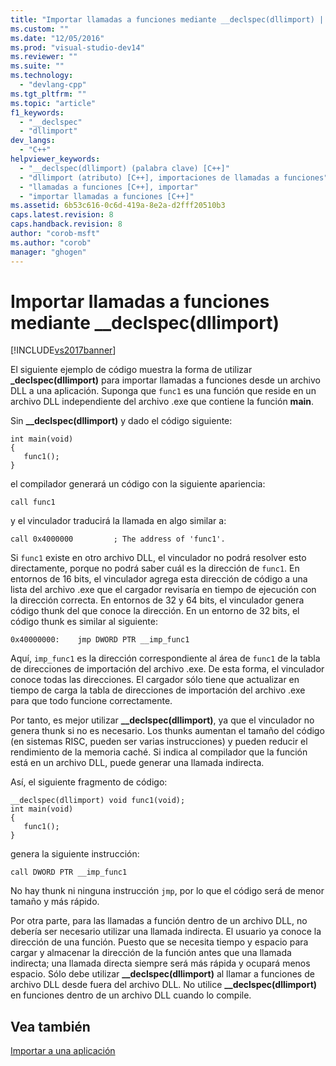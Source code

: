 ```yaml
---
title: "Importar llamadas a funciones mediante __declspec(dllimport) | Microsoft Docs"
ms.custom: ""
ms.date: "12/05/2016"
ms.prod: "visual-studio-dev14"
ms.reviewer: ""
ms.suite: ""
ms.technology: 
  - "devlang-cpp"
ms.tgt_pltfrm: ""
ms.topic: "article"
f1_keywords: 
  - "__declspec"
  - "dllimport"
dev_langs: 
  - "C++"
helpviewer_keywords: 
  - "__declspec(dllimport) (palabra clave) [C++]"
  - "dllimport (atributo) [C++], importaciones de llamadas a funciones"
  - "llamadas a funciones [C++], importar"
  - "importar llamadas a funciones [C++]"
ms.assetid: 6b53c616-0c6d-419a-8e2a-d2fff20510b3
caps.latest.revision: 8
caps.handback.revision: 8
author: "corob-msft"
ms.author: "corob"
manager: "ghogen"
---
```

# Importar llamadas a funciones mediante __declspec(dllimport)
[!INCLUDE[vs2017banner](../assembler/inline/includes/vs2017banner.md)]

El siguiente ejemplo de código muestra la forma de utilizar **\_declspec\(dllimport\)** para importar llamadas a funciones desde un archivo DLL a una aplicación.  Suponga que `func1` es una función que reside en un archivo DLL independiente del archivo .exe que contiene la función **main**.  
  
 Sin **\_\_declspec\(dllimport\)** y dado el código siguiente:  
  
```  
int main(void)   
{  
   func1();  
}  
```  
  
 el compilador generará un código con la siguiente apariencia:  
  
```  
call func1  
```  
  
 y el vinculador traducirá la llamada en algo similar a:  
  
```  
call 0x4000000         ; The address of 'func1'.  
```  
  
 Si `func1` existe en otro archivo DLL, el vinculador no podrá resolver esto directamente, porque no podrá saber cuál es la dirección de `func1`.  En entornos de 16 bits, el vinculador agrega esta dirección de código a una lista del archivo .exe que el cargador revisaría en tiempo de ejecución con la dirección correcta.  En entornos de 32 y 64 bits, el vinculador genera código thunk del que conoce la dirección.  En un entorno de 32 bits, el código thunk es similar al siguiente:  
  
```  
0x40000000:    jmp DWORD PTR __imp_func1  
```  
  
 Aquí, `imp_func1` es la dirección correspondiente al área de `func1` de la tabla de direcciones de importación del archivo .exe.  De esta forma, el vinculador conoce todas las direcciones.  El cargador sólo tiene que actualizar en tiempo de carga la tabla de direcciones de importación del archivo .exe para que todo funcione correctamente.  
  
 Por tanto, es mejor utilizar **\_\_declspec\(dllimport\)**, ya que el vinculador no genera thunk si no es necesario.  Los thunks aumentan el tamaño del código \(en sistemas RISC, pueden ser varias instrucciones\) y pueden reducir el rendimiento de la memoria caché.  Si indica al compilador que la función está en un archivo DLL, puede generar una llamada indirecta.  
  
 Así, el siguiente fragmento de código:  
  
```  
__declspec(dllimport) void func1(void);  
int main(void)   
{  
   func1();  
}  
```  
  
 genera la siguiente instrucción:  
  
```  
call DWORD PTR __imp_func1  
```  
  
 No hay thunk ni ninguna instrucción `jmp`, por lo que el código será de menor tamaño y más rápido.  
  
 Por otra parte, para las llamadas a función dentro de un archivo DLL, no debería ser necesario utilizar una llamada indirecta.  El usuario ya conoce la dirección de una función.  Puesto que se necesita tiempo y espacio para cargar y almacenar la dirección de la función antes que una llamada indirecta; una llamada directa siempre será más rápida y ocupará menos espacio.  Sólo debe utilizar **\_\_declspec\(dllimport\)** al llamar a funciones de archivo DLL desde fuera del archivo DLL.  No utilice **\_\_declspec\(dllimport\)** en funciones dentro de un archivo DLL cuando lo compile.  
  
## Vea también  
 [Importar a una aplicación](../build/importing-into-an-application.md)